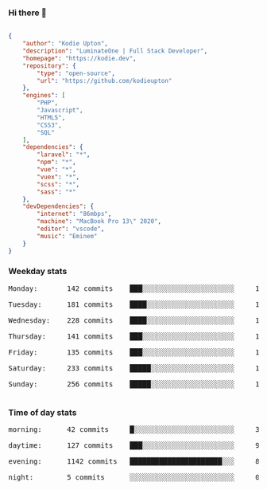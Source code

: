 ### Hi there 👋

```json

{
    "author": "Kodie Upton",
    "description": "LuminateOne | Full Stack Developer",
    "homepage": "https://kodie.dev",
    "repository": {
        "type": "open-source",
        "url": "https://github.com/kodieupton"
    },
    "engines": [
        "PHP",
        "Javascript",
        "HTML5",
        "CSS3",
        "SQL"
    ],
    "dependencies": {
        "laravel": "*",
        "npm": "*",
        "vue": "*",
        "vuex": "*",
        "scss": "*",
        "sass": "*"
    },
    "devDependencies": {
        "internet": "86mbps",
        "machine": "MacBook Pro 13\" 2020",
        "editor": "vscode",
        "music": "Eminem"
    }
}

```

<!-- GITHUB STATS START -->
### Weekday stats
<pre>Monday:       142 commits    ███░░░░░░░░░░░░░░░░░░░░░░     10.79%

Tuesday:      181 commits    ████░░░░░░░░░░░░░░░░░░░░░     13.75%

Wednesday:    228 commits    ████░░░░░░░░░░░░░░░░░░░░░     17.33%

Thursday:     141 commits    ███░░░░░░░░░░░░░░░░░░░░░░     10.71%

Friday:       135 commits    ███░░░░░░░░░░░░░░░░░░░░░░     10.26%

Saturday:     233 commits    █████░░░░░░░░░░░░░░░░░░░░     17.71%

Sunday:       256 commits    █████░░░░░░░░░░░░░░░░░░░░     19.45%

</pre>


 ### Time of day stats
<pre>morning:      42 commits     █░░░░░░░░░░░░░░░░░░░░░░░░     3.19%

daytime:      127 commits    ███░░░░░░░░░░░░░░░░░░░░░░     9.65%

evening:      1142 commits   ██████████████████████░░░     86.78%

night:        5 commits      ░░░░░░░░░░░░░░░░░░░░░░░░░     0.38%

</pre><!-- GITHUB STATS END -->

